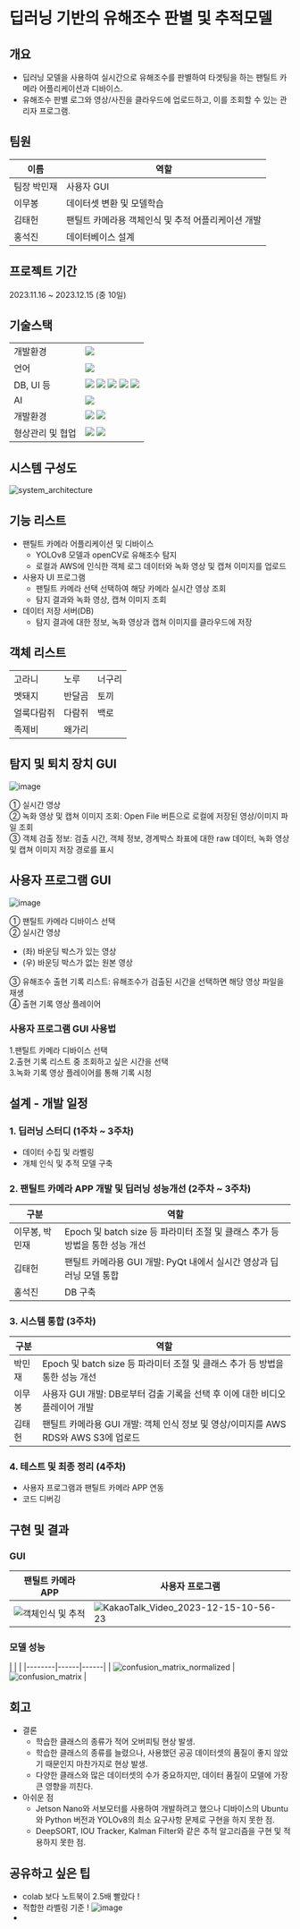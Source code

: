# 딥러닝 기반의 유해조수 판별 및 추적모델
## 개요
+ 딥러닝 모델을 사용하여 실시간으로 유해조수를 판별하여 타겟팅을 하는 팬틸트 카메라 어플리케이션과 디바이스.
+ 유해조수 판별 로그와 영상/사진을 클라우드에 업로드하고, 이를 조회할 수 있는 관리자 프로그램.

## 팀원
|이름|역할|
|--------|------|
|팀장 박민재|사용자 GUI|
|이무봉|데이터셋 변환 및 모델학습|
|김태헌|팬틸트 카메라용 객체인식 및 추적 어플리케이션 개발|
|홍석진|데이터베이스 설계|

## 프로젝트 기간
2023.11.16 ~ 2023.12.15 (중 10일)

## 기술스택
|   |   |
|---|---|
|개발환경|<img src="https://img.shields.io/badge/Ubuntu-E95420?style=for-the-badge&logo=ubuntu&logoColor=white">|
|언어|<img src="https://img.shields.io/badge/python-3776AB?style=for-the-badge&logo=python&logoColor=white">|
|DB, UI 등|<img src="https://img.shields.io/badge/amazonrds-527FFF?style=for-the-badge&logo=amazonrds&logoColor=white"> <img src="https://img.shields.io/badge/amazons3-569A31?style=for-the-badge&logo=amazons3&logoColor=white"> <img src="https://img.shields.io/badge/mysql-4479A1?style=for-the-badge&logo=mysql&logoColor=white"> <img src="https://img.shields.io/badge/qt-41CD52?style=for-the-badge&logo=qt&logoColor=white"> <img src="https://img.shields.io/badge/opencv-5C3EE8?style=for-the-badge&logo=opencv&logoColor=white">|
|AI|<img src="https://img.shields.io/badge/pytorch-EE4C2C?style=for-the-badge&logo=pytorch&logoColor=white">|
|개발환경|<img src="https://img.shields.io/badge/visualstudiocode-007ACC?style=for-the-badge&logo=visualstudiocode&logoColor=white"> <img src="https://img.shields.io/badge/googlecolab-F9AB00?style=for-the-badge&logo=googlecolab&logoColor=white">|
|형상관리 및 협업|<img src="https://img.shields.io/badge/github-181717?style=for-the-badge&logo=github&logoColor=white"> <img src="https://img.shields.io/badge/slack-4A154B?style=for-the-badge&logo=slack&logoColor=white">|

## 시스템 구성도
![system_architecture](https://github.com/addinedu-ros-3rd/deeplearning-repo-5/assets/146153434/1a61b83c-ea2a-42cd-af16-a938abc7ce6c)

## 기능 리스트
+ 팬틸트 카메라 어플리케이션 및 디바이스
  + YOLOv8 모델과 openCV로 유해조수 탐지
  + 로컬과 AWS에 인식한 객체 로그 데이터와 녹화 영상 및 캡쳐 이미지를 업로드
+ 사용자 UI 프로그램
  + 팬틸트 카메라 선택 선택하여 해당 카메라 실시간 영상 조회
  + 탐지 결과와 녹화 영상, 캡쳐 이미지 조회
+ 데이터 저장 서버(DB)
  + 탐지 결과에 대한 정보, 녹화 영상과 캡쳐 이미지를 클라우드에 저장

## 객체 리스트
|   |   |   |
|---|---|---|
|고라니|노루|너구리|
|멧돼지|반달곰|토끼|
|얼룩다람쥐|다람쥐|백로|
|족제비|왜가리| |

## 탐지 및 퇴치 장치 GUI
![image](https://github.com/addinedu-ros-3rd/deeplearning-repo-5/assets/146147393/fa4e1367-65cc-444b-89c9-39f50fd4f579)

① 실시간 영상  
② 녹화 영상 및 캡쳐 이미지 조회: Open File 버튼으로 로컬에 저장된 영상/이미지 파일 조회  
③ 객체 검출 정보: 검출 시간, 객체 정보, 경계박스 좌표에 대한 raw 데이터, 녹화 영상 및 캡쳐 이미지 저장 경로를 표시  

## 사용자 프로그램 GUI
![image](https://github.com/addinedu-ros-3rd/deeplearning-repo-5/assets/146147393/3084dda8-8920-40ac-9804-07512545b0b8)

① 팬틸트 카메라 디바이스 선택  
② 실시간 영상
  + (좌) 바운딩 박스가 있는 영상
  + (우) 바운딩 박스가 없는 원본 영상
  
③ 유해조수 출현 기록 리스트: 유해조수가 검출된 시간을 선택하면 해당 영상 파일을 재생  
④ 출현 기록 영상 플레이어  

### 사용자 프로그램 GUI 사용법
1.팬틸트 카메라 디바이스 선택  
2.출현 기록 리스트 중 조회하고 싶은 시간을 선택  
3.녹화 기록 영상 플레이어를 통해 기록 시청  

## 설계 - 개발 일정
### 1. 딥러닝 스터디 (1주차 ~ 3주차)
   - 데이터 수집 및 라벨링
   - 개체 인식 및 추적 모델 구축

### 2. 팬틸트 카메라 APP 개발 및 딥러닝 성능개선 (2주차 ~ 3주차)
|**구분**|**역할**|
|---|---|
|이무봉, 박민재|Epoch 및 batch size 등 파라미터 조절 및 클래스 추가 등 방법을 통한 성능 개선|
|김태헌|팬틸트 카메라용 GUI 개발: PyQt 내에서 실시간 영상과 딥러닝 모델 통합|
|홍석진|DB 구축|

### 3. 시스템 통합 (3주차)
|**구분**|**역할**|
|---|---|
|박민재|Epoch 및 batch size 등 파라미터 조절 및 클래스 추가 등 방법을 통한 성능 개선|
|이무봉|사용자 GUI 개발: DB로부터 검출 기록을 선택 후 이에 대한 비디오 플레이어 개발|
|김태헌|팬틸트 카메라용 GUI 개발: 객체 인식 정보 및 영상/이미지를 AWS RDS와 AWS S3에 업로드|

### 4. 테스트 및 최종 정리 (4주차)
   - 사용자 프로그램과 팬틸트 카메라 APP 연동
   - 코드 디버깅

## 구현 및 결과
### GUI
|**팬틸트 카메라 APP**|**사용자 프로그램**|
|---|---|
|![객체인식 및 추적](https://github.com/addinedu-ros-3rd/deeplearning-repo-5/assets/146153434/ef172838-b472-4c3f-b793-b0aeb36b2aa6)|![KakaoTalk_Video_2023-12-15-10-56-23](https://github.com/addinedu-ros-3rd/deeplearning-repo-5/assets/146153434/c82cff4b-c50c-486d-a356-474072d838c0)|

### 모델 성능
|   |   |
|--------|------|------|
|  ![confusion_matrix_normalized](https://github.com/addinedu-ros-3rd/deeplearning-repo-5/assets/146153434/5cdf6a7c-bc07-495c-a23b-95d6e643b8bb) |  ![confusion_matrix](https://github.com/addinedu-ros-3rd/deeplearning-repo-5/assets/146153434/e0623278-c60d-46eb-9588-9d985a11275e) |

## 회고
* 결론
  + 학습한 클래스의 종류가 적어 오버피팅 현상 발생.
  + 학습한 클래스의 종류를 늘렸으나, 사용했던 공공 데이터셋의 품질이 좋지 않았기 때문인지 마찬가지로 현상 발생.
  + 다양한 클래스와 많은 데이터셋의 수가 중요하지만, 데이터 품질이 모델에 가장 큰 영향을 끼친다.
* 아쉬운 점
  + Jetson Nano와 서보모터를 사용하여 개발하려고 했으나 디바이스의 Ubuntu와 Python 버전과 YOLOv8의 최소 요구사항 문제로 구현을 하지 못한 점.
  + DeepSORT, IOU Tracker, Kalman Filter와 같은 추적 알고리즘을 구현 및 적용하지 못한 점.

## 공유하고 싶은 팁

- colab 보다 노트북이 2.5배 빨랐다 !
- 적합한 라벨링 기준 !
![image](https://github.com/addinedu-ros-3rd/deeplearning-repo-5/assets/146153434/bec2004f-e80b-4ef0-b52c-94cbaddf0891)
- 

